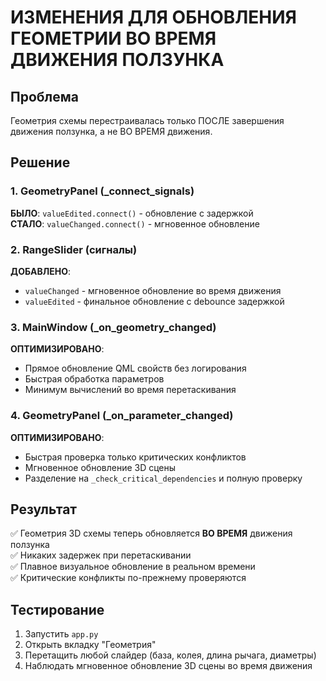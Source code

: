 # ИЗМЕНЕНИЯ ДЛЯ ОБНОВЛЕНИЯ ГЕОМЕТРИИ ВО ВРЕМЯ ДВИЖЕНИЯ ПОЛЗУНКА

## Проблема
Геометрия схемы перестраивалась только ПОСЛЕ завершения движения ползунка, а не ВО ВРЕМЯ движения.

## Решение

### 1. GeometryPanel (_connect_signals)
**БЫЛО**: `valueEdited.connect()` - обновление с задержкой  
**СТАЛО**: `valueChanged.connect()` - мгновенное обновление

### 2. RangeSlider (сигналы)
**ДОБАВЛЕНО**: 
- `valueChanged` - мгновенное обновление во время движения
- `valueEdited` - финальное обновление с debounce задержкой

### 3. MainWindow (_on_geometry_changed)
**ОПТИМИЗИРОВАНО**:
- Прямое обновление QML свойств без логирования
- Быстрая обработка параметров
- Минимум вычислений во время перетаскивания

### 4. GeometryPanel (_on_parameter_changed)
**ОПТИМИЗИРОВАНО**:
- Быстрая проверка только критических конфликтов
- Мгновенное обновление 3D сцены
- Разделение на `_check_critical_dependencies` и полную проверку

## Результат
✅ Геометрия 3D схемы теперь обновляется **ВО ВРЕМЯ** движения ползунка  
✅ Никаких задержек при перетаскивании  
✅ Плавное визуальное обновление в реальном времени  
✅ Критические конфликты по-прежнему проверяются  

## Тестирование
1. Запустить `app.py`
2. Открыть вкладку "Геометрия"
3. Перетащить любой слайдер (база, колея, длина рычага, диаметры)
4. Наблюдать мгновенное обновление 3D сцены во время движения
